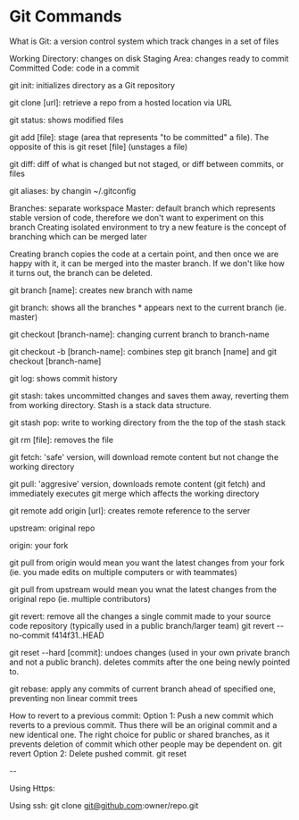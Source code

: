 # Git Commands



What is Git: a version control system which track changes in a set of files

Working Directory: changes on disk
Staging Area: changes ready to commit
Committed Code: code in a commit

git init: initializes directory as a Git repository

git clone [url]: retrieve a repo from a hosted location via URL

git status: shows modified files

git add [file]: stage (area that represents "to be committed" a file). The opposite of this is git reset [file] (unstages a file)

git diff: diff of what is changed but not staged, or diff between commits, or files

git aliases: by changin ~/.gitconfig

Branches: separate workspace
Master: default branch which represents stable version of code, therefore we don't want to experiment on this branch
Creating isolated environment to try a new feature is the concept of branching which can be merged later

Creating branch copies the code at a certain point, and then once we are happy with it, it can be merged into the master branch. If we don't like how it turns out, the branch can be deleted.

git branch [name]: creates new branch with name

git branch: shows all the branches * appears next to the current branch (ie. master)

git checkout [branch-name]: changing current branch to branch-name

git checkout -b [branch-name]: combines step git branch [name] and git checkout [branch-name]

git log: shows commit history

git stash: takes uncommitted changes and saves them away, reverting them from working directory. Stash is a stack data structure.

git stash pop: write to working directory from the the top of the stash stack

git rm [file]: removes the file

git fetch: 'safe' version, will download remote content but not change the working directory

git pull: 'aggresive' version, downloads remote content (git fetch) and immediately executes git merge which affects the working directory

git remote add origin [url]: creates remote reference to the server

upstream: original repo

origin: your fork

git pull from origin would mean you want the latest changes from your fork (ie. you made edits on multiple computers or with teammates)

git pull from upstream would mean you wnat the latest changes from the original repo (ie. multiple contributors)

git revert: remove all the changes a single commit made to your source code repository (typically used in a public branch/larger team)
git revert --no-commit f414f31..HEAD

git reset --hard [commit]: undoes changes (used in your own private branch and not a public branch). deletes commits after the one being newly pointed to.

git rebase: apply any commits of current branch ahead of specified one, preventing non linear commit trees

How to revert to a previous commit:
Option 1: 
Push a new commit which reverts to a previous commit. Thus there will be an original commit and a new identical one. The right choice for public or shared branches, as it prevents deletion of commit which other people may be dependent on.
git revert
Option 2:
Delete pushed commit. 
git reset

--


Using Https:

Using ssh:
git clone git@github.com:owner/repo.git
